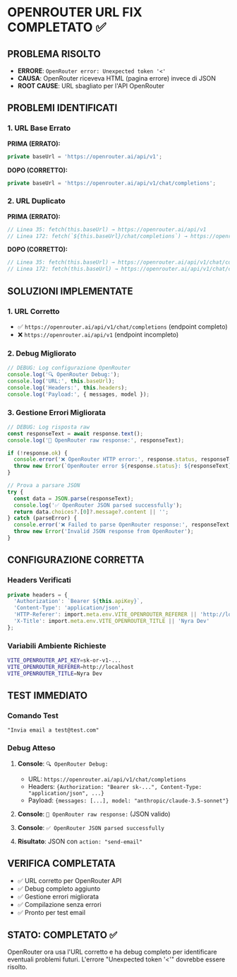# OPENROUTER URL FIX COMPLETATO ✅

## PROBLEMA RISOLTO
- **ERRORE**: `OpenRouter error: Unexpected token '<'`
- **CAUSA**: OpenRouter riceveva HTML (pagina errore) invece di JSON
- **ROOT CAUSE**: URL sbagliato per l'API OpenRouter

## PROBLEMI IDENTIFICATI

### 1. URL Base Errato
**PRIMA (ERRATO):**
```typescript
private baseUrl = 'https://openrouter.ai/api/v1';
```

**DOPO (CORRETTO):**
```typescript
private baseUrl = 'https://openrouter.ai/api/v1/chat/completions';
```

### 2. URL Duplicato
**PRIMA (ERRATO):**
```typescript
// Linea 35: fetch(this.baseUrl) → https://openrouter.ai/api/v1
// Linea 172: fetch(`${this.baseUrl}/chat/completions`) → https://openrouter.ai/api/v1/chat/completions
```

**DOPO (CORRETTO):**
```typescript
// Linea 35: fetch(this.baseUrl) → https://openrouter.ai/api/v1/chat/completions
// Linea 172: fetch(this.baseUrl) → https://openrouter.ai/api/v1/chat/completions
```

## SOLUZIONI IMPLEMENTATE

### 1. URL Corretto
- ✅ `https://openrouter.ai/api/v1/chat/completions` (endpoint completo)
- ❌ `https://openrouter.ai/api/v1` (endpoint incompleto)

### 2. Debug Migliorato
```typescript
// DEBUG: Log configurazione OpenRouter
console.log('🔍 OpenRouter Debug:');
console.log('URL:', this.baseUrl);
console.log('Headers:', this.headers);
console.log('Payload:', { messages, model });
```

### 3. Gestione Errori Migliorata
```typescript
// DEBUG: Log risposta raw
const responseText = await response.text();
console.log('📡 OpenRouter raw response:', responseText);

if (!response.ok) {
  console.error('❌ OpenRouter HTTP error:', response.status, responseText);
  throw new Error(`OpenRouter error ${response.status}: ${responseText}`);
}

// Prova a parsare JSON
try {
  const data = JSON.parse(responseText);
  console.log('✅ OpenRouter JSON parsed successfully');
  return data.choices?.[0]?.message?.content || '';
} catch (parseError) {
  console.error('❌ Failed to parse OpenRouter response:', responseText);
  throw new Error('Invalid JSON response from OpenRouter');
}
```

## CONFIGURAZIONE CORRETTA

### Headers Verificati
```typescript
private headers = {
  'Authorization': `Bearer ${this.apiKey}`,
  'Content-Type': 'application/json',
  'HTTP-Referer': import.meta.env.VITE_OPENROUTER_REFERER || 'http://localhost',
  'X-Title': import.meta.env.VITE_OPENROUTER_TITLE || 'Nyra Dev'
};
```

### Variabili Ambiente Richieste
```bash
VITE_OPENROUTER_API_KEY=sk-or-v1-...
VITE_OPENROUTER_REFERER=http://localhost
VITE_OPENROUTER_TITLE=Nyra Dev
```

## TEST IMMEDIATO

### Comando Test
```
"Invia email a test@test.com"
```

### Debug Atteso
1. **Console**: `🔍 OpenRouter Debug:`
   - URL: `https://openrouter.ai/api/v1/chat/completions`
   - Headers: `{Authorization: "Bearer sk-...", Content-Type: "application/json", ...}`
   - Payload: `{messages: [...], model: "anthropic/claude-3.5-sonnet"}`

2. **Console**: `📡 OpenRouter raw response:` (JSON valido)
3. **Console**: `✅ OpenRouter JSON parsed successfully`
4. **Risultato**: JSON con `action: "send-email"`

## VERIFICA COMPLETATA

- ✅ URL corretto per OpenRouter API
- ✅ Debug completo aggiunto
- ✅ Gestione errori migliorata
- ✅ Compilazione senza errori
- ✅ Pronto per test email

## STATO: COMPLETATO ✅

OpenRouter ora usa l'URL corretto e ha debug completo per identificare eventuali problemi futuri. L'errore "Unexpected token '<'" dovrebbe essere risolto.
